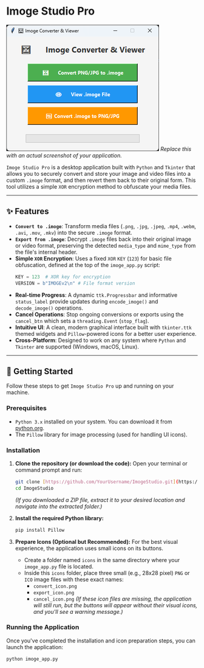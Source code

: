 # Imoge Studio Pro

![Imoge Studio App Screenshot](https://github.com/RandomCatUser/IMOGE/blob/main/image.png)
*Replace this with an actual screenshot of your application.*

`Imoge Studio Pro` is a desktop application built with `Python` and `Tkinter` that allows you to securely convert and store your image and video files into a custom `.imoge` format, and then revert them back to their original form. This tool utilizes a simple `XOR` encryption method to obfuscate your media files.

---

## ✨ Features

* **`Convert to .imoge`**: Transform media files (`.png`, `.jpg`, `.jpeg`, `.mp4`, `.webm`, `.avi`, `.mov`, `.mkv`) into the secure `.imoge` format.
* **`Export from .imoge`**: Decrypt `.imoge` files back into their original image or video format, preserving the detected `media_type` and `mime_type` from the file's internal header.
* **Simple `XOR` Encryption**: Uses a fixed `XOR` `KEY` (`123`) for basic file obfuscation, defined at the top of the `imoge_app.py` script:
    ```python
    KEY = 123  # XOR key for encryption
    VERSION = b"IMOGEv2\n" # File format version
    ```
* **Real-time Progress**: A dynamic `ttk.Progressbar` and informative `status_label` provide updates during `encode_imoge()` and `decode_imoge()` operations.
* **Cancel Operations**: Stop ongoing conversions or exports using the `cancel_btn` which sets a `threading.Event` (`stop_flag`).
* **Intuitive UI**: A clean, modern graphical interface built with `tkinter.ttk` themed widgets and `Pillow`-powered icons for a better user experience.
* **Cross-Platform**: Designed to work on any system where `Python` and `Tkinter` are supported (Windows, macOS, Linux).

---

## 🚀 Getting Started

Follow these steps to get `Imoge Studio Pro` up and running on your machine.

### Prerequisites

* `Python 3.x` installed on your system. You can download it from [python.org](https://www.python.org/).
* The `Pillow` library for image processing (used for handling UI icons).

### Installation

1.  **Clone the repository (or download the code):**
    Open your terminal or command prompt and run:
    ```bash
    git clone [https://github.com/YourUsername/ImogeStudio.git](https://github.com/YourUsername/ImogeStudio.git)
    cd ImogeStudio
    ```
    *(If you downloaded a ZIP file, extract it to your desired location and navigate into the extracted folder.)*

2.  **Install the required Python library:**
    ```bash
    pip install Pillow
    ```

3.  **Prepare Icons (Optional but Recommended):**
    For the best visual experience, the application uses small icons on its buttons.
    * Create a folder named `icons` in the same directory where your `imoge_app.py` file is located.
    * Inside this `icons` folder, place three small (e.g., 28x28 pixel) `PNG` or `ICO` image files with these exact names:
        * `convert_icon.png`
        * `export_icon.png`
        * `cancel_icon.png`
    *(If these icon files are missing, the application will still run, but the buttons will appear without their visual icons, and you'll see a warning message.)*

### Running the Application

Once you've completed the installation and icon preparation steps, you can launch the application:

```bash
python imoge_app.py
